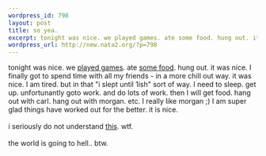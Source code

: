 ```yaml
--- 
wordpress_id: 798
layout: post
title: so yea.
excerpt: tonight was nice. we played games. ate some food. hung out. it was nice. I finally got to spend time with all my friends - in a more chill out way. it was nice...
wordpress_url: http://new.nata2.org/?p=798
---
```

tonight was nice. we <a href="http://www.nata2.info/?path=pictures%2Fmisc%2Fphone_camera%2Fphotolog&img=1080542019-Nokia6600(065).jpg">played games</a>. ate <a href="http://www.nata2.info/?path=pictures%2Fmisc%2Fphone_camera%2Fphotolog&img=1080536183-Nokia6600%28063%29.jpg">some food</a>. hung out. it was nice. I finally got to spend time with all my friends - in a more chill out way. it was nice. I am tired. but in that "i slept until 1ish" sort of way. I need to sleep. get up. unfortunantly goto work. and do lots of work. then I will get food. hang out with carl. hang out with morgan. etc. I really like morgan ;) I am super glad things have worked out for the better. it is nice. <br/><br/>i seriously do not understand <a href="http://www.nata2.info/?path=pictures%2Fmisc%2Fphone_camera%2Fphotolog&img=1080428506-Nokia6600(047).jpg">this</a>. wtf. <br/><br/>the world is going to hell.. btw.
